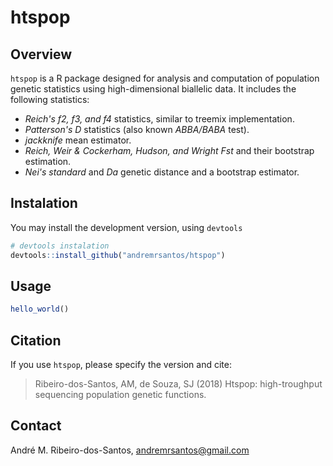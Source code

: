 # htspop

## Overview

`htspop` is a R package designed for analysis and computation of population
genetic statistics using high-dimensional biallelic data. It includes the
following statistics:

- *Reich's f2, f3, and f4* statistics, similar to treemix implementation.
- *Patterson's D* statistics (also known *ABBA/BABA* test).
- *jackknife* mean estimator.
- *Reich, Weir & Cockerham, Hudson, and Wright Fst* and their bootstrap
  estimation.
- *Nei's standard* and *Da* genetic distance and a bootstrap estimator.

## Instalation

You may install the development version, using `devtools`

```R
# devtools instalation
devtools::install_github("andremrsantos/htspop")
```

## Usage

```R
hello_world()
```

## Citation

If you use `htspop`, please specify the version and cite:

> Ribeiro-dos-Santos, AM, de Souza, SJ (2018) Htspop: high-troughput sequencing
> population genetic functions.

## Contact

André M. Ribeiro-dos-Santos, andremrsantos@gmail.com